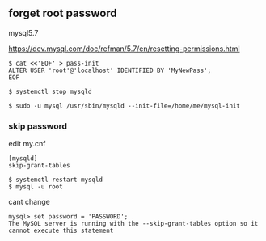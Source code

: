 

forget root password
--

mysql5.7

https://dev.mysql.com/doc/refman/5.7/en/resetting-permissions.html

```console
$ cat <<'EOF' > pass-init
ALTER USER 'root'@'localhost' IDENTIFIED BY 'MyNewPass';
EOF
```

```console
$ systemctl stop mysqld
```

```console
$ sudo -u mysql /usr/sbin/mysqld --init-file=/home/me/mysql-init 
```







### skip password
edit my.cnf
```
[mysqld]
skip-grant-tables
```

```console
$ systemctl restart mysqld
$ mysql -u root 
```
cant change
```
mysql> set password = 'PASSWORD';
The MySQL server is running with the --skip-grant-tables option so it cannot execute this statement
```
